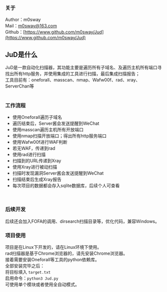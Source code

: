 ### 关于
Author：m0sway<br />Mail：m0sway@163.com<br />Github：[https://www.github.com/m0sway/Jud](https://www.github.com/m0sway/Jud)<br />

## JuD是什么
JuD是一款自动化扫描器，其功能主要是遍历所有子域名、及遍历主机所有端口寻找出所有http服务，并使用集成的工具进行扫描，最后集成扫描报告；<br />工具目前有：oneforall、masscan、nmap、Wafw00f、rad、xray、ServerChan等<br />​<br />
### 工作流程

- 使用Oneforall遍历子域名
- 遍历结束后，Server酱会发送提醒到WeChat
- 使用masscan遍历主机所有开放端口
- 使用nmap扫描开放端口；得出所有http服务端口
- 使用Wafw00f进行WAF判断
- 若无WAF，传递到rad
- 使用rad进行扫描
- 扫描到的URL传递到Xray
- 使用Xray进行被动扫描
- 扫描时发现漏洞Server酱会发送提醒到WeChat
- 扫描结束后生成Xray报告
- 每次项目的数据都会存入sqlite数据库，后续个人可查看

​<br />
### 后续开发
后续还会加入FOFA的调用、dirsearch扫描目录等，优化代码，兼容Windows。<br />

### 项目使用
项目是在Linux下开发的，请在Linux环境下使用。<br />rad扫描器是基于Chrome浏览器的，请先安装Chrome浏览器。<br />接着需要安装Oneforall等工具的python依赖库。<br />全部安装完毕之后：<br />将目标填入 `target.txt` <br />启用命令：`python3 Jud.py` <br />可使用单个模块或者使用全自动模式。
